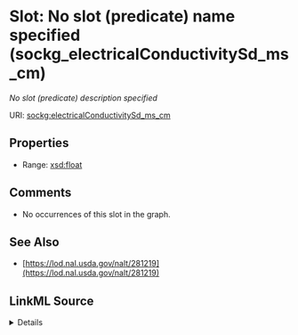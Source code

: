 

# Slot: No slot (predicate) name specified (sockg_electricalConductivitySd_ms_cm)


_No slot (predicate) description specified_







URI: [sockg:electricalConductivitySd_ms_cm](https://idir.uta.edu/sockg-ontology/docs/electricalConductivitySd_ms_cm)



<!-- no inheritance hierarchy -->








## Properties

* Range: [xsd:float](http://www.w3.org/2001/XMLSchema#float)





## Comments

* No occurrences of this slot in the graph.

## See Also

* [https://lod.nal.usda.gov/nalt/281219](https://lod.nal.usda.gov/nalt/281219)



## LinkML Source

<details>

```yaml
name: sockg_electricalConductivitySd_ms_cm
description: No slot (predicate) description specified
title: No slot (predicate) name specified
comments:
- No occurrences of this slot in the graph.
from_schema: soc-kg
see_also:
- https://lod.nal.usda.gov/nalt/281219
rank: 1000
slot_uri: sockg:electricalConductivitySd_ms_cm
alias: sockg_electricalConductivitySd_ms_cm
union_of:
- '{''domain'': ''sockg_WaterQualityConc''}'
- '{''domain'': ''sockg_WaterQualityArea''}'
- '{''domain'': ''sockg_WindErosionArea''}'
range: float

```
</details>